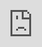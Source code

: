 ```yaml
---
title: 'OPMTL AWARD 2020'
permalink: /School/
breadcrumb: School
collection_name: School
---
```

<html>
<body>
<style>
   iframe{
border : 0;
width:80% ;
}
  </style>
<!-- Global site tag (gtag.js) - Google Ads: 726049306 -->
<script async src="https://www.googletagmanager.com/gtag/js?id=AW-726049306"></script>
<script>
  window.dataLayer = window.dataLayer || [];
  function gtag(){dataLayer.push(arguments);}
  gtag('js', new Date());

  gtag('config', 'AW-726049306');
</script>
<h4 style="font-family:KaiTi;">早上9点30分至10点<br/><br/>
   <strong>欢迎词</strong><br/>
教育部长 黄循财先生<br/>
推广华文学习委员会主席 孙雪玲女士</h4>
<img src="/images/GOH-Message-Banner.jpg" style="display:none;">
<div class="video-container" >
<iframe src="https://player.vimeo.com/video/452706510?autoplay=1&quality=1080p" frameborder="0" allow="autoplay; fullscreen" allowfullscreen style="position:absolute;top:0;left:0;width:100%;height:100%;"></iframe></div> *Video is best viewed in 1080p.
    <br/>
  <h5>10.00am - 11.00am<br/><br/>
Live Panel Discussion<br/>
Creating an Immersive Environment for the Learning of Our Mother Tongue Languages</h5>
   <div class="video-container">
<iframe src="https://player.vimeo.com/video/452213588?autoplay=1&quality=1080p" frameborder="0" allow="autoplay; fullscreen" allowfullscreen style="position:absolute;top:0;left:0;width:100%;height:100%;"></iframe></div> *Video is best viewed in 1080p.
<br/><br/><br/>
<span style="font-size:18px;">*Head on to the Sharing Sessions page to rewatch any of our Livestream sessions!</span>
<div class="btntop"><a href="#top" style="text-decoration:none;"><span style="color:white"><b>Top</b></span></a></div>
